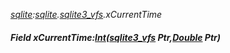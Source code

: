 _[sqlite](../../modules/sqlite/sqlite-module.md):[sqlite](../../modules/sqlite/sqlite-module.md).[sqlite3\_vfs](../../modules/sqlite/sqlite-sqlite3_vfs.md).xCurrentTime_
##### Field xCurrentTime:[Int](../../modules/wonkey/wonkey-types-int.md)([sqlite3_vfs](../../modules/sqlite/sqlite-sqlite3_vfs.md) Ptr,[Double](../../modules/wonkey/wonkey-types-double.md) Ptr)
